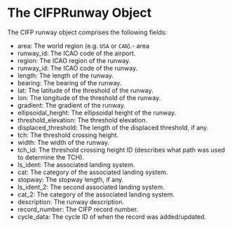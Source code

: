 # The CIFPRunway Object

The CIFP runway object comprises the following fields:

- area: The world region (e.g. `USA` or `CAN`).- area
- runway_id: The ICAO code of the airport.
- region: The ICAO region of the runway.
- runway_id: The ICAO code of the runway.
- length: The length of the runway.
- bearing: The bearing of the runway.
- lat: The latitude of the threshold of the runway.
- lon: The longitude of the threshold of the runway.
- gradient: The gradient of the runway.
- ellipsoidal_height: The ellipsoidal height of the runway.
- threshold_elevation: The threshold elevation.
- displaced_threshold: The length of the displaced threshold, if any.
- tch: The threshold crossing height.
- width: The width of the runway.
- tch_id: The threshold crossing height ID (describes what path was used to determine the TCH).
- ls_ident: The associated landing system.
- cat: The category of the associated landing system.
- stopway: The stopway length, if any.
- ls_ident_2: The second associated landing system.
- cat_2: The category of the associated landing system.
- description: The runway description.
- record_number: The CIFP record number.
- cycle_data: The cycle ID of when the record was added/updated.
